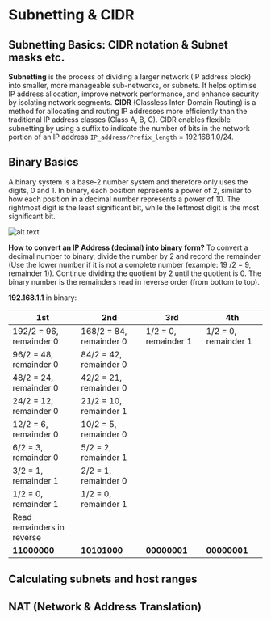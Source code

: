 # **Subnetting & CIDR**

## **Subnetting Basics: CIDR notation & Subnet masks etc.**
**Subnetting** is the process of dividing a larger network (IP address block) into smaller, more manageable sub-networks, or subnets. It helps optimise IP address allocation, improve network performance, and enhance security by isolating network segments.
**CIDR** (Classless Inter-Domain Routing) is a method for allocating and routing IP addresses more efficiently than the traditional IP address classes (Class A, B, C). CIDR enables flexible subnetting by using a suffix to indicate the number of bits in the network portion of an IP address `IP_address/Prefix_length` = 192.168.1.0/24.

## **Binary Basics**
A binary system is a base-2 number system and therefore only uses the digits, 0 and 1. In binary, each position represents a power of 2, similar to how each position in a decimal number represents a power of 10. The rightmost digit is the least significant bit, while the leftmost digit is the most significant bit.

![alt text](<Screenshot 2024-09-28 133258.png>)

**How to convert an IP Address (decimal) into binary form?**
To convert a decimal number to binary, divide the number by 2 and record the remainder (Use the lower number if it is not a complete number (example: 19 /2 = 9, remainder 1)). Continue dividing the quotient by 2 until the quotient is 0. The binary number is the remainders read in reverse order (from bottom to top).

**192.168.1.1** in binary: 

| **1st**                | **2nd**                    | **3rd**               | **4th**              |
|---|---|---|---|
| 192/2 = 96, remainder 0 | 168/2 = 84, remainder 0 | 1/2 = 0, remainder 1    | 1/2 = 0, remainder 1 |                   
| 96/2 = 48, remainder 0  |  84/2 = 42, remainder 0 |                         |                      | 
| 48/2 = 24, remainder 0  |  42/2 = 21, remainder 0 |                         |                      |
| 24/2 = 12, remainder 0  |  21/2 = 10, remainder 1 |                         |                      |
| 12/2 = 6,  remainder 0  |  10/2 =  5, remainder 0 |                         |                      |
| 6/2  = 3,  remainder 0  |   5/2 =  2, remainder 1 |                         |                      | 
| 3/2  = 1,  remainder 1  |   2/2 =  1, remainder 0 |                         |                      |
| 1/2  = 0,  remainder 1  |   1/2 =  0, remainder 1 |                         |                      |
|           Read remainders in reverse                                                               |
|     **11000000**        |      **10101000**       |       **00000001**      |     **00000001**     |



## **Calculating subnets and host ranges**

## **NAT (Network & Address Translation)**
